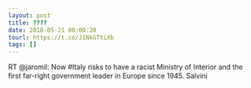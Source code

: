 ```yaml
---
layout: post
title: ????
date: 2018-05-21 00:00:20
tourl: https://t.co/J1NkGTtiXb
tags: []
---
```

RT @jaromil: Now #Italy risks to have a racist Ministry of Interior and the first far-right government leader in Europe since 1945. Salvini